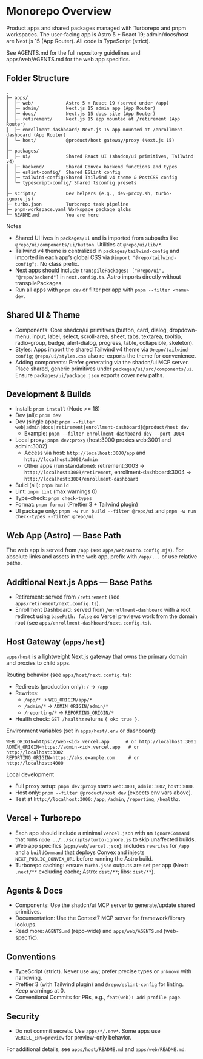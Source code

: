 # Monorepo Overview

Product apps and shared packages managed with Turborepo and pnpm workspaces. The user-facing app is Astro 5 + React 19; admin/docs/host are Next.js 15 (App Router). All code is TypeScript (strict).

See AGENTS.md for the full repository guidelines and apps/web/AGENTS.md for the web app specifics.

## Folder Structure

```
.
├─ apps/
│  ├─ web/            Astro 5 + React 19 (served under /app)
│  ├─ admin/          Next.js 15 admin app (App Router)
│  ├─ docs/           Next.js 15 docs site (App Router)
│  ├─ retirement/     Next.js 15 app mounted at /retirement (App Router)
│  ├─ enrollment-dashboard/ Next.js 15 app mounted at /enrollment-dashboard (App Router)
│  └─ host/           @product/host gateway/proxy (Next.js 15)
│
├─ packages/
│  ├─ ui/             Shared React UI (shadcn/ui primitives, Tailwind v4)
│  ├─ backend/        Shared Convex backend functions and types
│  ├─ eslint-config/  Shared ESLint config
│  ├─ tailwind-config/Shared Tailwind v4 theme & PostCSS config
│  └─ typescript-config/ Shared tsconfig presets
│
├─ scripts/           Dev helpers (e.g., dev-proxy.sh, turbo-ignore.js)
├─ turbo.json         Turborepo task pipeline
├─ pnpm-workspace.yaml Workspace package globs
└─ README.md          You are here
```

Notes
- Shared UI lives in `packages/ui` and is imported from subpaths like `@repo/ui/components/ui/button`. Utilities at `@repo/ui/lib/*`.
- Tailwind v4 theme is centralized in `packages/tailwind-config` and imported in each app’s global CSS via `@import "@repo/tailwind-config";`. No class prefix.
- Next apps should include `transpilePackages: ["@repo/ui", "@repo/backend"]` in `next.config.ts`. Astro imports directly without transpilePackages.
- Run all apps with `pnpm dev` or filter per app with `pnpm --filter <name> dev`.

## Shared UI & Theme

- Components: Core shadcn/ui primitives (button, card, dialog, dropdown-menu, input, label, select, scroll-area, sheet, tabs, textarea, tooltip, radio-group, badge, alert-dialog, progress, table, collapsible, skeleton).
- Styles: Apps import the shared Tailwind v4 theme via `@repo/tailwind-config`; `@repo/ui/styles.css` also re-exports the theme for convenience.
- Adding components: Prefer generating via the shadcn/ui MCP server. Place shared, generic primitives under `packages/ui/src/components/ui`. Ensure `packages/ui/package.json` exports cover new paths.

## Development & Builds

- Install: `pnpm install` (Node >= 18)
- Dev (all): `pnpm dev`
- Dev (single app): `pnpm --filter web|admin|docs|retirement|enrollment-dashboard|@product/host dev`
  - Example: `pnpm --filter enrollment-dashboard dev --port 3004`
 - Local proxy: `pnpm dev:proxy` (host:3000 proxies web:3001 and admin:3002)
   - Access via host: `http://localhost:3000/app` and `http://localhost:3000/admin`
   - Other apps (run standalone): retirement:3003 → `http://localhost:3003/retirement`, enrollment-dashboard:3004 → `http://localhost:3004/enrollment-dashboard`
- Build (all): `pnpm build`
- Lint: `pnpm lint` (max warnings 0)
- Type-check: `pnpm check-types`
- Format: `pnpm format` (Prettier 3 + Tailwind plugin)
- UI package only: `pnpm -w run build --filter @repo/ui` and `pnpm -w run check-types --filter @repo/ui`

## Web App (Astro) — Base Path

The web app is served from `/app` (see `apps/web/astro.config.mjs`). For absolute links and assets in the web app, prefix with `/app/...` or use relative paths.

## Additional Next.js Apps — Base Paths

- Retirement: served from `/retirement` (see `apps/retirement/next.config.ts`).
- Enrollment Dashboard: served from `/enrollment-dashboard` with a root redirect using `basePath: false` so Vercel previews work from the domain root (see `apps/enrollment-dashboard/next.config.ts`).

## Host Gateway (`apps/host`)

`apps/host` is a lightweight Next.js gateway that owns the primary domain and proxies to child apps.

Routing behavior (see `apps/host/next.config.ts`):
- Redirects (production only): `/` → `/app`
- Rewrites:
  - `/app/*` → `WEB_ORIGIN/app/*`
  - `/admin/*` → `ADMIN_ORIGIN/admin/*`
  - `/reporting/*` → `REPORTING_ORIGIN/*`
- Health check: `GET /healthz` returns `{ ok: true }`.

Environment variables (set in `apps/host/.env` or dashboard):

```
WEB_ORIGIN=https://web-<id>.vercel.app      # or http://localhost:3001
ADMIN_ORIGIN=https://admin-<id>.vercel.app   # or http://localhost:3002
REPORTING_ORIGIN=https://aks.example.com     # or http://localhost:4000
```

Local development
- Full proxy setup: `pnpm dev:proxy` starts `web:3001`, `admin:3002`, `host:3000`.
- Host only: `pnpm --filter @product/host dev` (expects env vars above).
- Test at `http://localhost:3000`: `/app`, `/admin`, `/reporting`, `/healthz`.

## Vercel + Turborepo

- Each app should include a minimal `vercel.json` with an `ignoreCommand` that runs `node ../../scripts/turbo-ignore.js` to skip unaffected builds.
- Web app specifics (`apps/web/vercel.json`): includes `rewrites` for `/app` and a `buildCommand` that deploys Convex and injects `NEXT_PUBLIC_CONVEX_URL` before running the Astro build.
- Turborepo caching: ensure `turbo.json` outputs are set per app (Next: `.next/**` excluding cache; Astro: `dist/**`; libs: `dist/**`).

## Agents & Docs

- Components: Use the shadcn/ui MCP server to generate/update shared primitives.
- Documentation: Use the Context7 MCP server for framework/library lookups.
- Read more: `AGENTS.md` (repo-wide) and `apps/web/AGENTS.md` (web-specific).

## Conventions

- TypeScript (strict). Never use `any`; prefer precise types or `unknown` with narrowing.
- Prettier 3 (with Tailwind plugin) and `@repo/eslint-config` for linting. Keep warnings at 0.
- Conventional Commits for PRs, e.g., `feat(web): add profile page`.

## Security

- Do not commit secrets. Use `apps/*/.env*`. Some apps use `VERCEL_ENV=preview` for preview-only behavior.

For additional details, see `apps/host/README.md` and `apps/web/README.md`.
